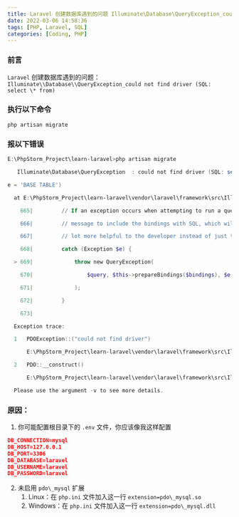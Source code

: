 ```yaml
---
title: Laravel 创建数据库遇到的问题 Illuminate\Database\QueryException_could not find driver
date: 2022-03-06 14:58:36
tags: [PHP, Laravel, SQL]
categories: [Coding, PHP]
---
```


### 前言
`Laravel` 创建数据库遇到的问题：`Illuminate\\Database\\QueryException_could not find driver (SQL: select \* from)`

### 执行以下命令

`php artisan migrate`

### 报以下错误
```powershell
E:\PhpStorm_Project\learn-laravel>php artisan migrate

   Illuminate\Database\QueryException  : could not find driver (SQL: select * from information_schema.tables where table_schema = laravel and table_name = migrations and table_typ

e = 'BASE TABLE')

  at E:\PhpStorm_Project\learn-laravel\vendor\laravel\framework\src\Illuminate\Database\Connection.php:669

    665|         // If an exception occurs when attempting to run a query, we'll format the error

    666|         // message to include the bindings with SQL, which will make this exception a

    667|         // lot more helpful to the developer instead of just the database's errors.

    668|         catch (Exception $e) {

  > 669|             throw new QueryException(

    670|                 $query, $this->prepareBindings($bindings), $e

    671|             );

    672|         }

    673| 

  Exception trace:

  1   PDOException::("could not find driver")

      E:\PhpStorm_Project\learn-laravel\vendor\laravel\framework\src\Illuminate\Database\Connectors\Connector.php:70

  2   PDO::__construct()

      E:\PhpStorm_Project\learn-laravel\vendor\laravel\framework\src\Illuminate\Database\Connectors\Connector.php:70

  Please use the argument -v to see more details.
```
### 原因： 
1. 你可能配置根目录下的 `.env` 文件，你应该像我这样配置
 ```json
DB_CONNECTION=mysql
DB_HOST=127.0.0.1
DB_PORT=3306
DB_DATABASE=laravel
DB_USERNAME=laravel
DB_PASSWORD=laravel
 ```
2. 未启用 `pdo\_mysql` 扩展 
   1. Linux：在 `php.ini` 文件加入这一行 `extension=pdo\_mysql.so`
   2. Windows：在 `php.ini` 文件加入这一行 `extension=pdo\_mysql.dll`
